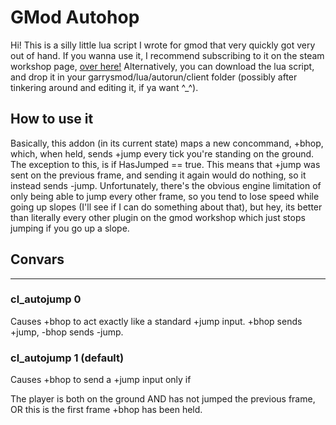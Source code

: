 # GMod Autohop

Hi! This is a silly little lua script I wrote for gmod that very quickly got very out of hand. If you wanna use it, I recommend subscribing to it on the steam workshop page, [over here!](https://steamcommunity.com/sharedfiles/filedetails/?id=2198808656) Alternatively, you can download the lua script, and drop it in your garrysmod/lua/autorun/client folder (possibly after tinkering around and editing it, if ya want ^_^).

## How to use it

Basically, this addon (in its current state) maps a new concommand, +bhop, which, when held, sends +jump every tick you're standing on the ground. The exception to this, is if HasJumped == true. This means that +jump was sent on the previous frame, and sending it again would do nothing, so it instead sends -jump. Unfortunately, there's the obvious engine limitation of only being able to jump every other frame, so you tend to lose speed while going up slopes (I'll see if I can do something about that), but hey, its better than literally every other plugin on the gmod workshop which just stops jumping if you go up a slope.

## Convars

---

### cl_autojump 0

Causes +bhop to act exactly like a standard +jump input. +bhop sends +jump, -bhop sends -jump.

### cl_autojump 1 (default)

Causes +bhop to send a +jump input only if

The player is both on the ground AND has not jumped the previous frame,
OR this is the first frame +bhop has been held.
